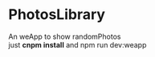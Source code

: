 # PhotosLibrary
An weApp to show randomPhotos
<br/>
just <strong>cnpm install</strong>
and npm run dev:weapp
